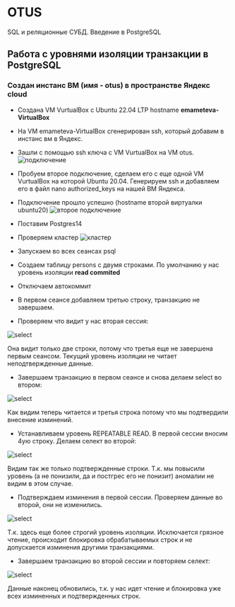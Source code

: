 # OTUS

SQL и реляционные СУБД. Введение в PostgreSQL

## Работа с уровнями изоляции транзакции в PostgreSQL

### Создан инстанс ВМ (имя - **otus**) в пространстве **Яндекс cloud**

* Создана VM VurtualBox c Ubuntu 22.04 LTP hostname **emameteva-VirtualBox**
* На VM emameteva-VirtualBox сгенерирован ssh, который добавим в инстанс вм в Яндекс.
* Зашли с помощью ssh ключа с VM VurtualBox на VM otus.
![подключение](files/Screenshot_1.png)
* Пробуем второе подключение, сделаем его с еще одной VM VurtualBox на которой Ubuntu 20.04. Генерируем ssh и добавляем его в файл nano authorized_keys на нашей ВМ Яндекса.
* Подключение прошло успешно (hostname второй виртуалки ubuntu20)
![второе подключение](Screenshot_2.png)
* Поставим Postgres14
* Проверяем кластер
![кластер](Screenshot_3.png)
* Запускаем во всех сеансах psql

* Создаем таблицу persons с двумя строками. По умолчанию у нас уровень изоляции **read commited**
* Отключаем автокоммит
* В первом сеансе добавляем третью строку, транзакцию не завершаем.
* Проверяем что видит у нас вторая сессия:

![select](Screenshot_4.png)

Она видит только две строки, потому что третья еще не завершена первым сеансом. Текущий уровень изоляции не читает неподтвержденные данные.

* Завершаем транзакцию в первом сеансе и снова делаем select во втором:

![select](Screenshot_5.png)

Как видим теперь читается и третья строка потому что мы подтвердили внесение изминений.

* Устанавливаем уровень REPEATABLE READ.
В первой сессии вносим 4ую строку. Делаем селект во второй:

![select](Screenshot_6.png)

Видим так же только подтвержденные строки. Т.к. мы повысили уровень (а не понизили, да и постгрес его не понизит) аномалии не видим в этом случае.

* Подтверждаем изминения в первой сессии. Проверяем данные во второй, они не изменились.

![select](Screenshot_7.png)

Т.к. здесь еще более строгий уровень изоляции. Исключается грязное чтение, происходит блокировка обрабатываемых строк и не допускается изминения другими транзакциями.

* Завершаем транзакцию во второй сессии и повторяем селект:

![select](Screenshot_8.png)

Данные наконец обновились, т.к. у нас идет чтение и блокировка уже всех изминенных и подтвержденных строк.




